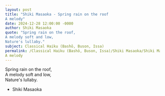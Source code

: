 ```yaml
---
layout: post
title: "Shiki Masaoka - Spring rain on the roof  
A melody"
date: 2024-12-28 12:00:00 -0000
author: Shiki Masaoka
quote: "Spring rain on the roof,  
A melody soft and low,  
Nature's lullaby."
subject: Classical Haiku (Bashō, Buson, Issa)
permalink: /Classical Haiku (Bashō, Buson, Issa)/Shiki Masaoka/Shiki Masaoka - Spring rain on the roof  
A melody
---
```


Spring rain on the roof,  
A melody soft and low,  
Nature's lullaby.

- Shiki Masaoka
